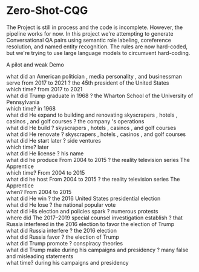 # Zero-Shot-CQG

The Project is still in process and the code is incomplete. However, the pipeline works for now. In this project we're attempting to generate Conversational QA pairs using semantic role labeling, coreference resolution, and named entity recognition. The rules are now hard-coded, but we're trying to use large language models to circumvent hard-coding.

A pilot and weak Demo

what did an American politician , media personality , and businessman serve from 2017 to 2021 ? the 45th president of the United States <br />
which time? from 2017 to 2021 <br />
what did Trump graduate in 1968 ? the Wharton School of the University of Pennsylvania <br />
which time? in 1968 <br />
what did He expand to building and renovating skyscrapers , hotels , casinos , and golf courses ? the company 's operations <br />
what did He build ? skyscrapers , hotels , casinos , and golf courses <br />
what did He renovate ? skyscrapers , hotels , casinos , and golf courses <br />
what did He start later ? side ventures <br />
which time? later <br />
what did He license ? his name <br />
what did he produce From 2004 to 2015 ? the reality television series The Apprentice <br />
which time? From 2004 to 2015 <br />
what did he host From 2004 to 2015 ? the reality television series The Apprentice <br />
when? From 2004 to 2015 <br />
what did He win ? the 2016 United States presidential election <br />
what did He lose ? the national popular vote <br />
what did His election and policies spark ? numerous protests <br />
where did The 2017–2019 special counsel investigation establish ? that Russia interfered in the 2016 election to favor the election of Trump <br />
what did Russia interfere ? the 2016 election <br />
what did Russia favor ? the election of Trump <br />
what did Trump promote ? conspiracy theories <br />
what did Trump make during his campaigns and presidency ? many false and misleading statements <br />
what time? during his campaigns and presidency <br />
